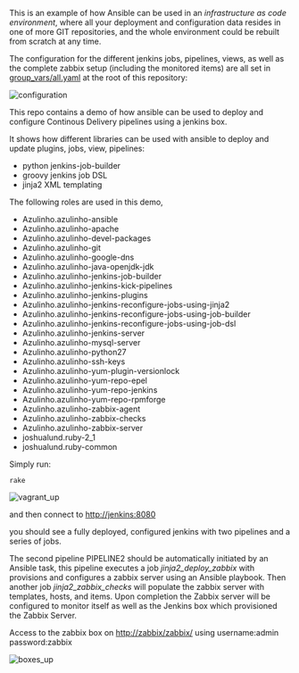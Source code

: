 This is an example of how Ansible can be used in an *infrastructure as code environment*,
where all your deployment and configuration data resides in one of more GIT repositories, and the whole environment could be rebuilt from scratch at any time.

The configuration for the different jenkins jobs, pipelines, views,
as well as the complete zabbix setup (including the monitored items) are all set in [group_vars/all.yaml](https://github.com/Azulinho/ansible-jenkins-showcase/group_vars/all.yaml) at the root of this repository:

![configuration](https://github.com/Azulinho/ansible-jenkins-showcase/raw/master/videos/part0.gif)

This repo contains a demo of how ansible can be used to deploy and configure Continous Delivery pipelines using
a jenkins box.

It shows how different libraries can be used with ansible to deploy and update plugins, jobs, view, pipelines:

* python jenkins-job-builder
* groovy jenkins job DSL
* jinja2 XML templating


The following roles are used in this demo,

* Azulinho.azulinho-ansible
* Azulinho.azulinho-apache
* Azulinho.azulinho-devel-packages
* Azulinho.azulinho-git
* Azulinho.azulinho-google-dns
* Azulinho.azulinho-java-openjdk-jdk
* Azulinho.azulinho-jenkins-job-builder
* Azulinho.azulinho-jenkins-kick-pipelines
* Azulinho.azulinho-jenkins-plugins
* Azulinho.azulinho-jenkins-reconfigure-jobs-using-jinja2
* Azulinho.azulinho-jenkins-reconfigure-jobs-using-job-builder
* Azulinho.azulinho-jenkins-reconfigure-jobs-using-job-dsl
* Azulinho.azulinho-jenkins-server
* Azulinho.azulinho-mysql-server
* Azulinho.azulinho-python27
* Azulinho.azulinho-ssh-keys
* Azulinho.azulinho-yum-plugin-versionlock
* Azulinho.azulinho-yum-repo-epel
* Azulinho.azulinho-yum-repo-jenkins
* Azulinho.azulinho-yum-repo-rpmforge
* Azulinho.azulinho-zabbix-agent
* Azulinho.azulinho-zabbix-checks
* Azulinho.azulinho-zabbix-server
* joshualund.ruby-2_1
* joshualund.ruby-common


Simply run:

    rake

![vagrant_up](https://github.com/Azulinho/ansible-jenkins-showcase/raw/master/videos/part1.gif)

and then connect to [http://jenkins:8080](http://jenkins:8080)

you should see a fully deployed, configured jenkins with two pipelines and a series of jobs.

The second pipeline PIPELINE2 should be automatically initiated by an Ansible task,
this pipeline executes a job *jinja2_deploy_zabbix* with provisions and configures a zabbix server using an Ansible playbook.
Then another job *jinja2_zabbix_checks* will populate the zabbix server with templates, hosts, and items.
Upon completion the Zabbix server will be configured to monitor itself as well as the Jenkins box which provisioned the Zabbix Server.

Access to the zabbix box on [http://zabbix/zabbix/](http://zabbix/zabbix/) using username:admin password:zabbix


![boxes_up](https://github.com/Azulinho/ansible-jenkins-showcase/raw/master/videos/part2.gif)

